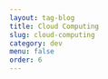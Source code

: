 ```yaml
---
layout: tag-blog
title: Cloud Computing
slug: cloud-computing
category: dev
menu: false
order: 6
---
```

